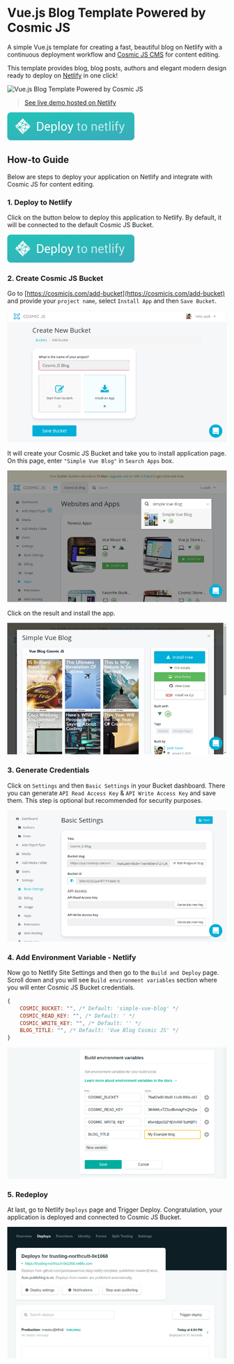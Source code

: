 # Vue.js Blog Template Powered by Cosmic JS

A simple Vue.js template for creating a fast, beautiful blog on Netlify with a continuous deployment workflow and [Cosmic JS CMS](https://cosmicjs.com) for content editing.

This template provides blog, blog posts, authors and elegant modern design ready to deploy on [Netlify](http://netlify.com/) in one click!

![Vue.js Blog Template Powered by Cosmic JS](https://cosmic-s3.imgix.net/c3e70670-9bdf-11e8-8928-b51c5e4c8149-vue-blog.png?w=2000 "Vue.js Blog Template Powered by Cosmic JS")

> [See live demo hosted on Netlify](https://cosmicjs.com/apps/simple-vue-blog)

[![Deploy to Netlify](src/assets/deploy-button.svg "Deploy this application to Netlify")](https://app.netlify.com/start/deploy?repository=https://github.com/cosmicjs/vue-blog-netlify-template)

## How-to Guide

Below are steps to deploy your application on Netlify and integrate with Cosmic JS for content editing.

### 1. Deploy to Netlify

Click on the button below to deploy this application to Netlify. By default, it will be connected to the default Cosmic JS Bucket.

[![Deploy to Netlify](src/assets/deploy-button.svg "Deploy this application to Netlify")](https://app.netlify.com/start/deploy?repository=https://github.com/cosmicjs/vue-blog-netlify-template)

### 2. Create Cosmic JS Bucket

Go to [https://cosmicjs.com/add-bucket](https://cosmicjs.com/add-bucket) and provide your `project name`, select `Install App` and then `Save Bucket`.

![Create Cosmic JS Bucket](src/assets/add-bucket.png)

It will create your Cosmic JS Bucket and take you to install application page. On this page, enter `"Simple Vue Blog"` in `Search Apps` box.

![Search App](src/assets/search_apps.png)

Click on the result and install the app.

![Install App](src/assets/install_app.png)

### 3. Generate Credentials

Click on `Settings` and then `Basic Settings` in your Bucket dashboard. There you can generate `API Read Access Key` & `API Write Access Key` and save them. This step is optional but recommended for security purposes.

![Generate Credentials](src/assets/credentials.png)

### 4. Add Environment Variable - Netlify

Now go to Netlify Site Settings and then go to the `Build and Deploy` page. Scroll down and you will see `Build environment variables` section where you will enter Cosmic JS Bucket credentials.

```javascript
{
    COSMIC_BUCKET: "", /* Default: 'simple-vue-blog' */
    COSMIC_READ_KEY: "", /* Default: ' */
    COSMIC_WRITE_KEY: "", /* Default: '' */
    BLOG_TITLE: "", /* Default: 'Vue Blog Cosmic JS' */
}
```

![Add Environment Variables](src/assets/env.png)

### 5. Redeploy

At last, go to Netlify `Deploys` page and Trigger Deploy. Congratulation, your application is deployed and connected to Cosmic JS Bucket.

![Add Environment Variables](src/assets/redeploy.png)
